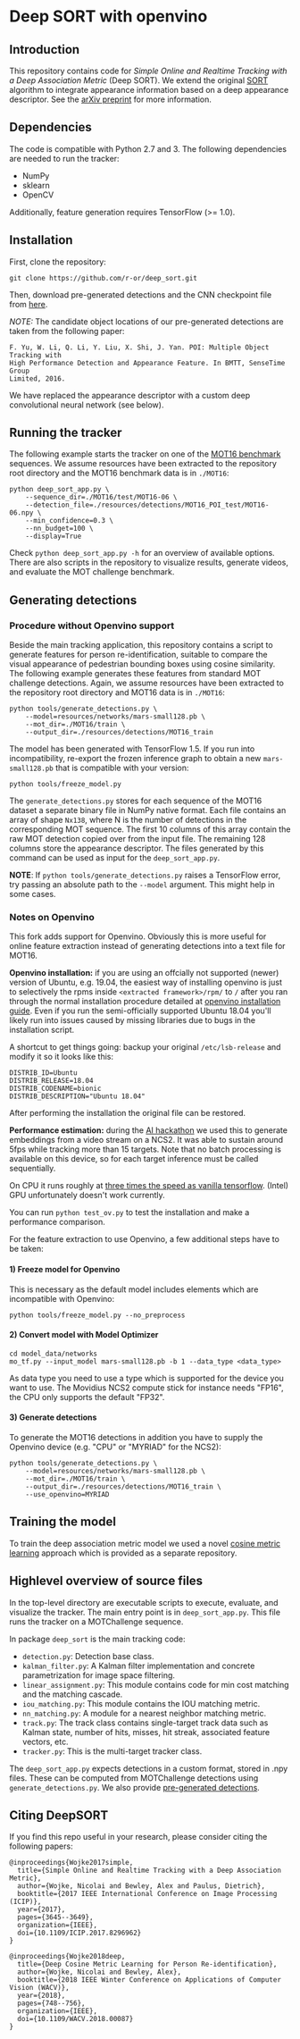 # Deep SORT with openvino

## Introduction

This repository contains code for *Simple Online and Realtime Tracking with a Deep Association Metric* (Deep SORT).
We extend the original [SORT](https://github.com/abewley/sort) algorithm to
integrate appearance information based on a deep appearance descriptor.
See the [arXiv preprint](https://arxiv.org/abs/1703.07402) for more information.

## Dependencies

The code is compatible with Python 2.7 and 3. The following dependencies are
needed to run the tracker:

* NumPy
* sklearn
* OpenCV

Additionally, feature generation requires TensorFlow (>= 1.0).

## Installation

First, clone the repository:
```
git clone https://github.com/r-or/deep_sort.git
```
Then, download pre-generated detections and the CNN checkpoint file from
[here](https://drive.google.com/open?id=18fKzfqnqhqW3s9zwsCbnVJ5XF2JFeqMp).

*NOTE:* The candidate object locations of our pre-generated detections are
taken from the following paper:
```
F. Yu, W. Li, Q. Li, Y. Liu, X. Shi, J. Yan. POI: Multiple Object Tracking with
High Performance Detection and Appearance Feature. In BMTT, SenseTime Group
Limited, 2016.
```
We have replaced the appearance descriptor with a custom deep convolutional
neural network (see below).

## Running the tracker

The following example starts the tracker on one of the
[MOT16 benchmark](https://motchallenge.net/data/MOT16/)
sequences.
We assume resources have been extracted to the repository root directory and
the MOT16 benchmark data is in `./MOT16`:
```
python deep_sort_app.py \
    --sequence_dir=./MOT16/test/MOT16-06 \
    --detection_file=./resources/detections/MOT16_POI_test/MOT16-06.npy \
    --min_confidence=0.3 \
    --nn_budget=100 \
    --display=True
```
Check `python deep_sort_app.py -h` for an overview of available options.
There are also scripts in the repository to visualize results, generate videos,
and evaluate the MOT challenge benchmark.

## Generating detections

### Procedure without Openvino support
Beside the main tracking application, this repository contains a script to
generate features for person re-identification, suitable to compare the visual
appearance of pedestrian bounding boxes using cosine similarity.
The following example generates these features from standard MOT challenge
detections. Again, we assume resources have been extracted to the repository
root directory and MOT16 data is in `./MOT16`:
```
python tools/generate_detections.py \
    --model=resources/networks/mars-small128.pb \
    --mot_dir=./MOT16/train \
    --output_dir=./resources/detections/MOT16_train
```
The model has been generated with TensorFlow 1.5. If you run into
incompatibility, re-export the frozen inference graph to obtain a new
`mars-small128.pb` that is compatible with your version:
```
python tools/freeze_model.py
```
The ``generate_detections.py`` stores for each sequence of the MOT16 dataset
a separate binary file in NumPy native format. Each file contains an array of
shape `Nx138`, where N is the number of detections in the corresponding MOT
sequence. The first 10 columns of this array contain the raw MOT detection
copied over from the input file. The remaining 128 columns store the appearance
descriptor. The files generated by this command can be used as input for the
`deep_sort_app.py`.

**NOTE**: If ``python tools/generate_detections.py`` raises a TensorFlow error,
try passing an absolute path to the ``--model`` argument. This might help in
some cases.

### Notes on Openvino
This fork adds support for Openvino. Obviously this is more useful for online
feature extraction instead of generating detections into a text file for MOT16.

**Openvino installation:** if you are using an offcially not supported (newer) 
version of Ubuntu, e.g. 19.04, the easiest way of installing openvino is just to 
selectively the rpms inside ```<extracted framework>/rpm/``` to ```/``` after you ran through
the normal installation procedure detailed at [openvino installation guide](https://docs.openvinotoolkit.org/latest/_docs_install_guides_installing_openvino_linux.html).
Even if you run the semi-officially supported Ubuntu 18.04 you'll likely run into
issues caused by missing libraries due to bugs in the installation script.
    
A shortcut to get things going: backup your original ```/etc/lsb-release``` and modify
it so it looks like this:
```
DISTRIB_ID=Ubuntu
DISTRIB_RELEASE=18.04
DISTRIB_CODENAME=bionic
DISTRIB_DESCRIPTION="Ubuntu 18.04"
```
After performing the installation the original file can be restored.

**Performance estimation:** during the [AI hackathon](http://www.ai-hackathon.com/)
we used this to generate embeddings from a video stream on a NCS2. It was able
to sustain around 5fps while tracking more than 15 targets. Note that no batch
processing is available on this device, so for each target inference must be
called sequentially.

On CPU it runs roughly at 
[three times the speed as vanilla tensorflow](https://gist.github.com/r-or/e1b85c47e1906763b6e0e7a209812dda).
(Intel) GPU unfortunately doesn't work currently.

You can run ```python test_ov.py``` to test the installation and make a 
performance comparison.

For the feature extraction to use Openvino, a few additional steps have to be
taken:

#### 1) Freeze model for Openvino
This is necessary as the default model includes elements which are incompatible
with Openvino:
```
python tools/freeze_model.py --no_preprocess
```

#### 2) Convert model with Model Optimizer
```
cd model_data/networks
mo_tf.py --input_model mars-small128.pb -b 1 --data_type <data_type>
```
As data type you need to use a type which is supported for the device you want
to use. The Movidius NCS2 compute stick for instance needs "FP16", the CPU only
supports the default "FP32".

#### 3) Generate detections
To generate the MOT16 detections in addition you have to supply the Openvino
device (e.g. "CPU" or "MYRIAD" for the NCS2):
```
python tools/generate_detections.py \
    --model=resources/networks/mars-small128.pb \
    --mot_dir=./MOT16/train \
    --output_dir=./resources/detections/MOT16_train \
    --use_openvino=MYRIAD
```


## Training the model

To train the deep association metric model we used a novel [cosine metric learning](https://github.com/nwojke/cosine_metric_learning) approach which is provided as a separate repository.

## Highlevel overview of source files

In the top-level directory are executable scripts to execute, evaluate, and
visualize the tracker. The main entry point is in `deep_sort_app.py`.
This file runs the tracker on a MOTChallenge sequence.

In package `deep_sort` is the main tracking code:

* `detection.py`: Detection base class.
* `kalman_filter.py`: A Kalman filter implementation and concrete
   parametrization for image space filtering.
* `linear_assignment.py`: This module contains code for min cost matching and
   the matching cascade.
* `iou_matching.py`: This module contains the IOU matching metric.
* `nn_matching.py`: A module for a nearest neighbor matching metric.
* `track.py`: The track class contains single-target track data such as Kalman
  state, number of hits, misses, hit streak, associated feature vectors, etc.
* `tracker.py`: This is the multi-target tracker class.

The `deep_sort_app.py` expects detections in a custom format, stored in .npy
files. These can be computed from MOTChallenge detections using
`generate_detections.py`. We also provide
[pre-generated detections](https://drive.google.com/open?id=1VVqtL0klSUvLnmBKS89il1EKC3IxUBVK).

## Citing DeepSORT

If you find this repo useful in your research, please consider citing the following papers:

    @inproceedings{Wojke2017simple,
      title={Simple Online and Realtime Tracking with a Deep Association Metric},
      author={Wojke, Nicolai and Bewley, Alex and Paulus, Dietrich},
      booktitle={2017 IEEE International Conference on Image Processing (ICIP)},
      year={2017},
      pages={3645--3649},
      organization={IEEE},
      doi={10.1109/ICIP.2017.8296962}
    }

    @inproceedings{Wojke2018deep,
      title={Deep Cosine Metric Learning for Person Re-identification},
      author={Wojke, Nicolai and Bewley, Alex},
      booktitle={2018 IEEE Winter Conference on Applications of Computer Vision (WACV)},
      year={2018},
      pages={748--756},
      organization={IEEE},
      doi={10.1109/WACV.2018.00087}
    }
